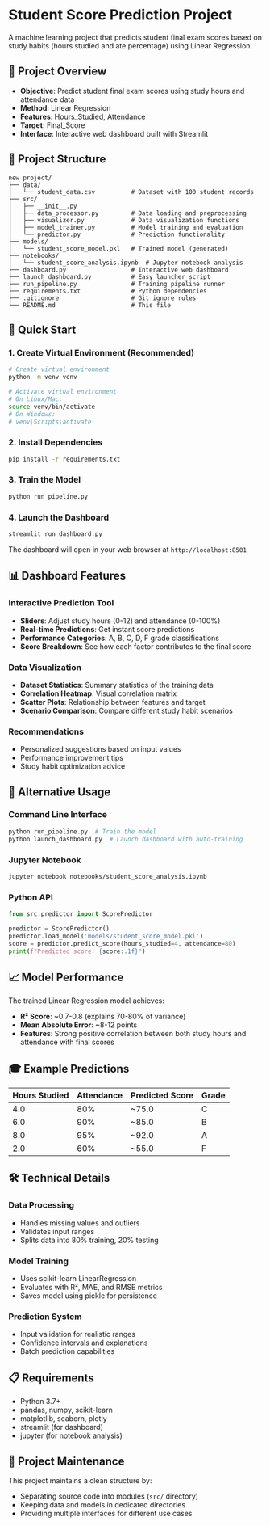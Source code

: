 # Student Score Prediction Project
A machine learning project that predicts student final exam scores based on study habits (hours studied and ate percentage) using Linear Regression.

## 🎯 Project Overview

- **Objective**: Predict student final exam scores using study hours and attendance data
- **Method**: Linear Regression
- **Features**: Hours_Studied, Attendance
- **Target**: Final_Score
- **Interface**: Interactive web dashboard built with Streamlit

## 📁 Project Structure

```
new project/
├── data/
│   └── student_data.csv          # Dataset with 100 student records
├── src/
│   ├── __init__.py
│   ├── data_processor.py         # Data loading and preprocessing
│   ├── visualizer.py             # Data visualization functions
│   ├── model_trainer.py          # Model training and evaluation
│   └── predictor.py              # Prediction functionality
├── models/
│   └── student_score_model.pkl   # Trained model (generated)
├── notebooks/
│   └── student_score_analysis.ipynb  # Jupyter notebook analysis
├── dashboard.py                  # Interactive web dashboard
├── launch_dashboard.py           # Easy launcher script
├── run_pipeline.py               # Training pipeline runner
├── requirements.txt              # Python dependencies
├── .gitignore                    # Git ignore rules
└── README.md                     # This file
```

## 🚀 Quick Start

### 1. Create Virtual Environment (Recommended)

```bash
# Create virtual environment
python -m venv venv

# Activate virtual environment
# On Linux/Mac:
source venv/bin/activate
# On Windows:
# venv\Scripts\activate
```

### 2. Install Dependencies

```bash
pip install -r requirements.txt
```

### 3. Train the Model

```bash
python run_pipeline.py
```

### 4. Launch the Dashboard

```bash
streamlit run dashboard.py
```

The dashboard will open in your web browser at `http://localhost:8501`

## 📊 Dashboard Features

### Interactive Prediction Tool
- **Sliders**: Adjust study hours (0-12) and attendance (0-100%)
- **Real-time Predictions**: Get instant score predictions
- **Performance Categories**: A, B, C, D, F grade classifications
- **Score Breakdown**: See how each factor contributes to the final score

### Data Visualization
- **Dataset Statistics**: Summary statistics of the training data
- **Correlation Heatmap**: Visual correlation matrix
- **Scatter Plots**: Relationship between features and target
- **Scenario Comparison**: Compare different study habit scenarios

### Recommendations
- Personalized suggestions based on input values
- Performance improvement tips
- Study habit optimization advice

## 🔧 Alternative Usage

### Command Line Interface
```bash
python run_pipeline.py  # Train the model
python launch_dashboard.py  # Launch dashboard with auto-training
```

### Jupyter Notebook
```bash
jupyter notebook notebooks/student_score_analysis.ipynb
```

### Python API
```python
from src.predictor import ScorePredictor

predictor = ScorePredictor()
predictor.load_model('models/student_score_model.pkl')
score = predictor.predict_score(hours_studied=4, attendance=80)
print(f"Predicted score: {score:.1f}")
```

## 📈 Model Performance

The trained Linear Regression model achieves:
- **R² Score**: ~0.7-0.8 (explains 70-80% of variance)
- **Mean Absolute Error**: ~8-12 points
- **Features**: Strong positive correlation between both study hours and attendance with final scores

## 🎓 Example Predictions

| Hours Studied | Attendance | Predicted Score | Grade |
|---------------|------------|-----------------|-------|
| 4.0           | 80%        | ~75.0           | C     |
| 6.0           | 90%        | ~85.0           | B     |
| 8.0           | 95%        | ~92.0           | A     |
| 2.0           | 60%        | ~55.0           | F     |

## 🛠️ Technical Details

### Data Processing
- Handles missing values and outliers
- Validates input ranges
- Splits data into 80% training, 20% testing

### Model Training
- Uses scikit-learn LinearRegression
- Evaluates with R², MAE, and RMSE metrics
- Saves model using pickle for persistence

### Prediction System
- Input validation for realistic ranges
- Confidence intervals and explanations
- Batch prediction capabilities

## 📋 Requirements

- Python 3.7+
- pandas, numpy, scikit-learn
- matplotlib, seaborn, plotly
- streamlit (for dashboard)
- jupyter (for notebook analysis)

## 🧹 Project Maintenance

This project maintains a clean structure by:
 
- Separating source code into modules (`src/` directory)
- Keeping data and models in dedicated directories
- Providing multiple interfaces for different use cases

 

 
 
